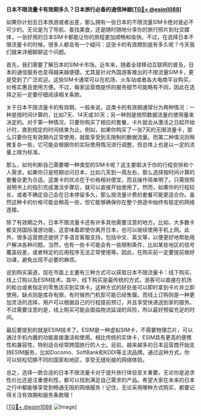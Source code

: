 **日本不限流量卡有效期多久？日本旅行必备的通信神器[[TG💪+ @esim1088](https://t.me/s/esim1088)]**

如果你计划去日本旅游或者出差，那么拥有一张日本的不限流量SIM卡绝对是必不可少的。无论是为了导航、查找美食，还是随时随地分享你的旅行照片到社交媒体，一张好用的日本SIM卡都能让你的旅程更加顺畅和愉快。不过，在选择日本不限流量卡的时候，很多人都会有一个疑问：这张卡的有效期到底有多久呢？今天我们就来详细聊聊这个问题。

首先，我们需要了解日本的SIM卡市场。近年来，随着全球移动互联网的普及，日本的通信服务也变得越来越便捷。尤其是针对外国游客推出的不限流量SIM卡，更是受到了广泛欢迎。这些SIM卡通常可以在机场、火车站或者各大电商平台购买，价格实惠且使用方便。不过，每家运营商提供的服务细节可能略有不同，因此在选择之前一定要仔细阅读相关条款。

关于日本不限流量卡的有效期，一般来说，这类卡的有效期通常分为两种情况：一种是按时间计算的，比如7天、14天或30天；另一种则是按照数据流量的使用量来决定的。对于第一种情况，只要你购买了相应的套餐，卡片就会从激活之日起开始计时，直到规定的时间结束为止。例如，如果你购买了一张7天的无限流量卡，那么只要你在有效期内正常使用，就能享受到无限制的数据流量。而第二种情况则稍微复杂一些，它可能会根据你的实际使用情况进行调整，但总体上也是以一定的流量上限为标准。

那么，如何判断自己需要哪一种类型的SIM卡呢？这主要取决于你的行程安排和个人需求。如果你只是短期访问日本，比如几天到一周左右，那么选择按时间计算的套餐会更为合适。这类卡的优点在于价格相对便宜，而且操作简单明了。只需按照说明书上的指引完成激活步骤后，就可以直接开始使用了。然而，如果你的行程较长，或者不确定自己会在日本停留多久，那么按流量计费的套餐可能更适合你。虽然这种卡的价格可能会稍高一些，但它能够确保你在整个旅途中始终有稳定的网络连接。

除了有效期之外，日本不限流量卡还有许多其他需要注意的地方。比如，大多数卡都支持国际漫游功能，这意味着即使你离开日本，也可以继续使用手机上网。此外，很多运营商还提供了多语言客服支持，包括中文、英文等，以便更好地帮助用户解决各种问题。当然，也有一些卡可能会有一些限制条件，比如某些地区的信号覆盖较差，或者特定的应用程序无法正常使用等。因此，在购买前一定要提前做好功课，避免出现不必要的麻烦。

说到购买渠道，现在市面上主要有三种方式可以获取日本不限流量卡：线下购买、线上订购以及ESIM技术。其中，线下购买是最传统的方式，游客可以直接在机场的柜台或者指定的零售店买到实体卡。这种方式的好处是可以即时拿到卡片并立即使用，缺点则是库存有限，有时候热门机型可能已经售罄。而线上订购则是一种更加灵活的选择，用户可以根据自己的行程提前预订，并且享受快递送到家的服务。不过需要注意的是，线上购买可能会面临物流延误的风险，所以最好预留充足的时间。

最后要提到的就是ESIM技术了。ESIM是一种虚拟SIM卡，不需要物理芯片，可以通过手机内置的功能直接激活和使用。相比传统的实体卡，ESIM具有更高的便携性和兼容性，特别适合经常跨国旅行的人士。目前，越来越多的日本运营商开始支持ESIM服务，比如Docomo、SoftBank和KDDI等主流品牌。通过这种方式，你可以轻松切换不同的国家和地区，享受无缝衔接的网络体验。

总之，选择一款合适的日本不限流量卡对于提升旅行体验至关重要。无论你是追求性价比还是注重便利性，都可以找到满足自己需求的产品。希望大家在未来的日本之行中都能够享受到畅通无阻的网络服务！记住，无论采用哪种方式购买，都要记得关注有效期和服务条款哦！

[[TG💪+ @esim1088](https://t.me/s/esim1088) ![Image](https://i.postimg.cc/4NQfJmqS/Snipaste-2025-05-13-00-14-12.png)]